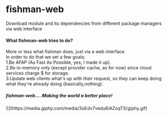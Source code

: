 # fishman-web
Download module and its dependencies from different package managers via web interface
<h4>What fishman-web tries to do?</h4>
More or less what fishman does, just via a web interface.<br>
In order to do that we set a few goals:<br>
1.Be AFAP (As Fast As Possible, yes, I made it up).<br>
2.Be in-memory only (except provider cache, as for now) since cloud services charge $ for storage.<br>
3.Update web clients what's up with their request, so they can keep doing what they're already doing (basically,nothing).<br>
<h5>fishman-web.... Making the world a better place!</h5>
![](https://media.giphy.com/media/3oEdv7vedu6iAZoqTS/giphy.gif)
